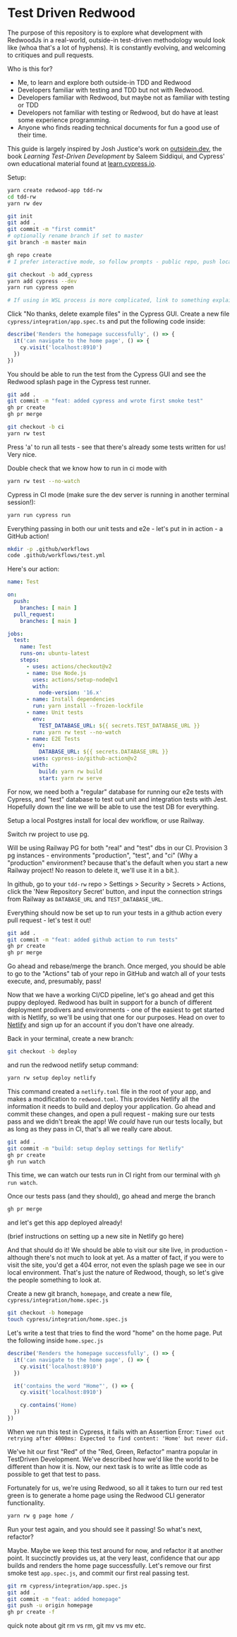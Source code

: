 # Test Driven Redwood

The purpose of this repository is to explore what development with RedwoodJs in a real-world, outside-in test-driven methodology would look like (whoa that's a lot of hyphens). It is constantly evolving, and welcoming to critiques and pull requests.

Who is this for?

- Me, to learn and explore both outside-in TDD and Redwood
- Developers familiar with testing and TDD but not with Redwood.
- Developers familiar with Redwood, but maybe not as familiar with testing or TDD
- Developers not familiar with testing or Redwood, but do have at least some experience programming.
- Anyone who finds reading technical documents for fun a good use of their time.

This guide is largely inspired by Josh Justice's work on [outsidein.dev](https://outsidein.dev), the book *Learning Test-Driven Development* by Saleem Siddiqui, and Cypress' own educational material found at [learn.cypress.io](https://learn.cypress.io).

Setup:

```bash
yarn create redwood-app tdd-rw
cd tdd-rw
yarn rw dev
```

```bash
git init
git add .
git commit -m "first commit"
# optionally rename branch if set to master
git branch -m master main
```

```bash
gh repo create
# I prefer interactive mode, so follow prompts - public repo, push local, path to repo ( . ), add remote
```

```bash
git checkout -b add_cypress
yarn add cypress --dev
yarn run cypress open

# If using in WSL process is more complicated, link to something explaining how to use WSLg or XServer to launch GUI
```

Click "No thanks, delete example files" in the Cypress GUI.
Create a new file `cypress/integration/app.spec.ts` and put the following code inside:

```js
describe('Renders the homepage successfully', () => {
  it('can navigate to the home page', () => {
    cy.visit('localhost:8910')
  })
})
```
You should be able to run the test from the Cypress GUI and see the Redwood splash page in the Cypress test runner.

```bash
git add .
git commit -m "feat: added cypress and wrote first smoke test"
gh pr create
gh pr merge
```
```bash
git checkout -b ci
yarn rw test
```
Press 'a' to run all tests - see that there's already some tests written for us! Very nice.

Double check that we know how to run in ci mode with
```bash
yarn rw test --no-watch
```

Cypress in CI mode (make sure the dev server is running in another terminal session!):

```bash
yarn run cypress run
```
Everything passing in both our unit tests and e2e - let's put in in action - a GitHub action!

```bash
mkdir -p .github/workflows
code .github/workflows/test.yml
```

Here's our action:

```yml
name: Test

on:
  push:
    branches: [ main ]
  pull_request:
    branches: [ main ]

jobs:
  test:
    name: Test
    runs-on: ubuntu-latest
    steps:
      - uses: actions/checkout@v2
      - name: Use Node.js
        uses: actions/setup-node@v1
        with:
          node-version: '16.x'
      - name: Install dependencies
        run: yarn install --frozen-lockfile
      - name: Unit tests
        env:
          TEST_DATABASE_URL: ${{ secrets.TEST_DATABASE_URL }}
        run: yarn rw test --no-watch
      - name: E2E Tests
        env:
          DATABASE_URL: ${{ secrets.DATABASE_URL }}
        uses: cypress-io/github-action@v2
        with:
          build: yarn rw build
          start: yarn rw serve
```

For now, we need both a "regular" database for running our e2e tests with Cypress, and "test" database to test out unit and integration tests with Jest. Hopefully down the line we will be able to use the test DB for everything.

Setup a local Postgres install for local dev workflow, or use Railway.

Switch rw project to use pg.

Will be using Railway PG for both "real" and "test" dbs in our CI.
Provision 3 pg instances - environments "production", "test", and "ci" (Why a "production" environment? because that's the default when you start a new Railway project! No reason to delete it, we'll use it in a bit.).

In github, go to your `tdd-rw` repo > Settings > Security > Secrets > Actions, click the 'New Repository Secret' button, and input the connection strings from Railway as `DATABASE_URL` and `TEST_DATABASE_URL`.

Everything should now be set up to run your tests in a github action every pull request - let's test it out!

```bash
git add .
git commit -m "feat: added github action to run tests"
gh pr create
gh pr merge
```

Go ahead and rebase/merge the branch. Once merged, you should be able to go to the "Actions" tab of your repo in GitHub and watch all of your tests execute, and, presumably, pass!

Now that we have a working CI/CD pipeline, let's go ahead and get this puppy deployed. Redwood has built in support for a bunch of different deployment prodivers and environments - one of the easiest to get started with is Netlify, so we'll be using that one for our purposes. Head on over to [Netlify](https://netlify.com) and sign up for an account if you don't have one already.

Back in your terminal, create a new branch:

```bash
git checkout -b deploy
```

and run the redwood netlify setup command:

```bash
yarn rw setup deploy netlify
```
This command created a `netlify.toml` file in the root of your app, and makes a modification to `redwood.toml`. This provides Netlify all the information it needs to build and deploy your application. Go ahead and commit these changes, and open a pull request - making sure our tests pass and we didn't break the app!
We *could* have run our tests locally, but as long as they pass in CI, that's all we really care about.

```bash
git add .
git commit -m "build: setup deploy settings for Netlify"
gh pr create
gh run watch
```

This time, we can watch our tests run in CI right from our terminal with `gh run watch`.

Once our tests pass (and they should), go ahead and merge the branch

```bash
gh pr merge
```
and let's get this app deployed already!

(brief instructions on setting up a new site in Netlify go here)

And that should do it! We should be able to visit our site live, in production - although there's not much to look at yet. As a matter of fact, if you were to visit the site, you'd get a 404 error, not even the splash page we see in our local environment. That's just the nature of Redwood, though, so let's give the people something to look at.

Create a new git branch, `homepage`, and create a new file, `cypress/integration/home.spec.js`

```bash
git checkout -b homepage
touch cypress/integration/home.spec.js
```

Let's write a test that tries to find the word "home" on the home page. Put the following inside `home.spec.js`

```js
describe('Renders the homepage successfully', () => {
  it('can navigate to the home page', () => {
    cy.visit('localhost:8910')
  })

  it('contains the word "Home"', () => {
    cy.visit('localhost:8910')

    cy.contains('Home)
  })
})
```

When we run this test in Cypress, it fails with an Assertion Error: `Timed out retrying after 4000ms: Expected to find content: 'Home' but never did.`

We've hit our first "Red" of the "Red, Green, Refactor" mantra popular in TestDriven Development. We've described how we'd like the world to be different than how it is. Now, our next task is to write as little code as possible to get that test to pass.

Fortunately for us, we're using Redwood, so all it takes to turn our red test green is to generate a home page using the Redwood CLI generator functionality.

```bash
yarn rw g page home /
```

Run your test again, and you should see it passing! So what's next, refactor?

Maybe. Maybe we keep this test around for now, and refactor it at another point. It succinctly provides us, at the very least, confidence that our app builds and renders the home page successfully. Let's remove our first smoke test `app.spec.js`, and commit our first real passing test.

```bash
git rm cypress/integration/app.spec.js
git add .
git commit -m "feat: added homepage"
git push -u origin homepage
gh pr create -f
```
quick note about git rm vs rm, git mv vs mv etc.
